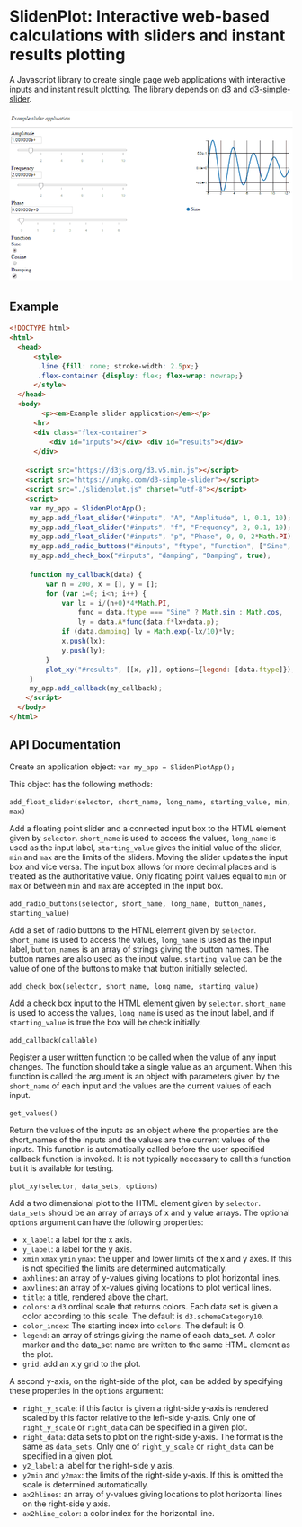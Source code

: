 # SlidenPlot: Interactive web-based calculations with sliders and instant results plotting

A Javascript library to create single page web applications with
interactive inputs and instant result plotting. The library depends on
[d3](https://d3js.org) and
[d3-simple-slider](https://github.com/johnwalley/d3-simple-slider).


![Demo](./demo.gif)

## Example

```html
<!DOCTYPE html>
<html>
  <head>
      <style>
       .line {fill: none; stroke-width: 2.5px;}
       .flex-container {display: flex; flex-wrap: nowrap;}
      </style>
  </head>
  <body>
        <p><em>Example slider application</em></p>
      <hr>
      <div class="flex-container">
          <div id="inputs"></div> <div id="results"></div>
      </div>

    <script src="https://d3js.org/d3.v5.min.js"></script>
    <script src="https://unpkg.com/d3-simple-slider"></script>
    <script src="./slidenplot.js" charset="utf-8"></script>
    <script>
     var my_app = SlidenPlotApp();
     my_app.add_float_slider("#inputs", "A", "Amplitude", 1, 0.1, 10);
     my_app.add_float_slider("#inputs", "f", "Frequency", 2, 0.1, 10);
     my_app.add_float_slider("#inputs", "p", "Phase", 0, 0, 2*Math.PI);
     my_app.add_radio_buttons("#inputs", "ftype", "Function", ["Sine", "Cosine"], "Sine");
     my_app.add_check_box("#inputs", "damping", "Damping", true);

     function my_callback(data) {
         var n = 200, x = [], y = [];
         for (var i=0; i<n; i++) {
             var lx = i/(n+0)*4*Math.PI,
                 func = data.ftype === "Sine" ? Math.sin : Math.cos,
                 ly = data.A*func(data.f*lx+data.p);
             if (data.damping) ly = Math.exp(-lx/10)*ly;
             x.push(lx);
             y.push(ly);
         }
         plot_xy("#results", [[x, y]], options={legend: [data.ftype]});
     }
     my_app.add_callback(my_callback);
    </script>
  </body>
</html>
```

## API Documentation

Create an application object: `var my_app = SlidenPlotApp();`

This object has the following methods:

`add_float_slider(selector, short_name, long_name, starting_value, min, max)`

Add a floating point slider and a connected input box to the HTML element given by `selector`. `short_name` is used to access the values, `long_name` is used as the input label, `starting_value` gives the initial value of the slider, `min` and `max` are the limits of the sliders. Moving the slider updates the input box and vice versa. The input box allows for more decimal places and is treated as the authoritative value. Only floating point values equal to `min` or `max` or between `min` and `max` are accepted in the input box.

`add_radio_buttons(selector, short_name, long_name, button_names, starting_value)`

Add a set of radio buttons to the HTML element given by `selector`. `short_name` is used to access the values, `long_name` is used as the input label, `button_names` is an array of strings giving the button names. The button names are also used as the input value. `starting_value` can be the value of one of the buttons to make that button initially selected.

`add_check_box(selector, short_name, long_name, starting_value)`

Add a check box input to the HTML element given by `selector`.
`short_name` is used to access the values, `long_name` is used as the
input label, and if `starting_value` is true the box will be check initially.

`add_callback(callable)`

Register a user written function to be called when the value of any input changes. The function should take a single value as an argument. When this function is called the argument is an object with parameters given by the `short_name` of each input and the values are the current values of each input.

`get_values()`

Return the values of the inputs as an object where the properties are the short_names of the inputs and the values are the current values of the inputs. This function is automatically called before the user specified callback function is invoked. It is not typically necessary to call this function but it is available for testing.


`plot_xy(selector, data_sets, options)`

Add a two dimensional plot to the HTML element given by `selector`.
`data_sets` should be an array of arrays of x and y value arrays. The
optional `options` argument can have the following properties:


 - `x_label`: a label for the x axis.
 - `y_label`: a label for the y axis.
 - `xmin` `xmax` `ymin` `ymax`: the upper and lower limits of the x and
  y axes. If this is not specified the limits are determined automatically.
 - `axhlines`: an array of y-values giving locations to plot
   horizontal lines.
 - `axvlines`: an array of x-values giving locations to plot vertical lines.
 - `title`: a title, rendered above the chart.
 - `colors`: a `d3` ordinal scale that returns colors. Each data set
   is given a color according to this scale. The default is
   `d3.schemeCategory10`.
 - `color_index`: The starting index into `colors`. The default is 0.
 - `legend`: an array of strings giving the name of each data_set. A
   color marker and the data_set name are written to the same HTML
   element as the plot.
 - `grid`: add an x,y grid to the plot.

A second y-axis, on the right-side of the plot, can be added by
specifying these properties in the `options` argument:

 - `right_y_scale`: if this factor is given a right-side y-axis is
   rendered scaled by this factor relative to the left-side y-axis.
   Only one of `right_y_scale` or `right_data` can be specified in a
   given plot.
 - `right_data`: data sets to plot on the right-side y-axis. The
   format is the same as `data_sets`. Only one of `right_y_scale` or
   `right_data` can be specified in a given plot.
 - `y2_label`: a label for the right-side y axis.
 - `y2min` and `y2max`: the limits of the right-side y-axis. If this
   is omitted the scale is determined automatically.
 - `ax2hlines`: an array of y-values giving locations to plot
   horizontal lines on the right-side y axis.
 - `ax2hline_color`: a color index for the horizontal line.
